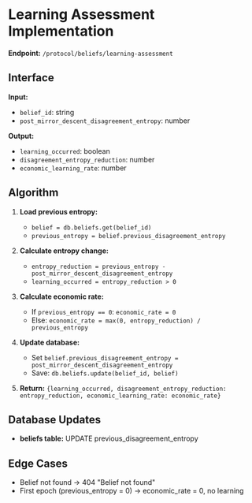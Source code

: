 # Learning Assessment Implementation

**Endpoint:** `/protocol/beliefs/learning-assessment`

## Interface
**Input:**
- `belief_id`: string
- `post_mirror_descent_disagreement_entropy`: number

**Output:**
- `learning_occurred`: boolean
- `disagreement_entropy_reduction`: number
- `economic_learning_rate`: number

## Algorithm
1. **Load previous entropy:**
   - `belief = db.beliefs.get(belief_id)`
   - `previous_entropy = belief.previous_disagreement_entropy`

2. **Calculate entropy change:**
   - `entropy_reduction = previous_entropy - post_mirror_descent_disagreement_entropy`
   - `learning_occurred = entropy_reduction > 0`

3. **Calculate economic rate:**
   - If `previous_entropy == 0`: `economic_rate = 0`
   - Else: `economic_rate = max(0, entropy_reduction) / previous_entropy`

4. **Update database:**
   - Set `belief.previous_disagreement_entropy = post_mirror_descent_disagreement_entropy`
   - Save: `db.beliefs.update(belief_id, belief)`

5. **Return:** `{learning_occurred, disagreement_entropy_reduction: entropy_reduction, economic_learning_rate: economic_rate}`

## Database Updates
- **beliefs table:** UPDATE previous_disagreement_entropy

## Edge Cases
- Belief not found → 404 "Belief not found"
- First epoch (previous_entropy = 0) → economic_rate = 0, no learning